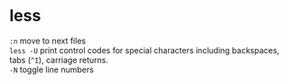 # less

`:n` move to next files  
`less -U` print control codes for special characters including backspaces, tabs (`^I`), carriage returns.  
`-N` toggle line numbers
